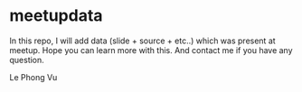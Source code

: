 # meetupdata

In this repo, I will add data (slide + source + etc..) which was present at meetup.
Hope you can learn more with this.
And contact me if you have any question.

Le Phong Vu

